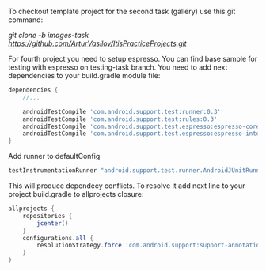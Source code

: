 To checkout template project for the second task (gallery) use this git command:

<i>git clone -b images-task https://github.com/ArturVasilov/ItisPracticeProjects.git</i>



For fourth project you need to setup espresso. You can find base sample for testing with espresso on testing-task branch. 
You need to add next dependencies to your build.gradle module file:
```groovy
dependencies {
    //...

    androidTestCompile 'com.android.support.test:runner:0.3'
    androidTestCompile 'com.android.support.test:rules:0.3'
    androidTestCompile 'com.android.support.test.espresso:espresso-core:2.2'
    androidTestCompile 'com.android.support.test.espresso:espresso-intents:2.2'
}
```

Add runner to defaultConfig
```groovy
testInstrumentationRunner "android.support.test.runner.AndroidJUnitRunner"
```

This will produce dependecy conflicts. To resolve it add next line to your project build.gradle to allprojects closure:
```groovy
allprojects {
    repositories {
        jcenter()
    }
    configurations.all {
        resolutionStrategy.force 'com.android.support:support-annotations:23.0.0'
    }
}
```


